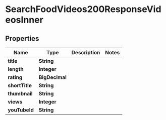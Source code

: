 

# SearchFoodVideos200ResponseVideosInner


## Properties

| Name | Type | Description | Notes |
|------------ | ------------- | ------------- | -------------|
|**title** | **String** |  |  |
|**length** | **Integer** |  |  |
|**rating** | **BigDecimal** |  |  |
|**shortTitle** | **String** |  |  |
|**thumbnail** | **String** |  |  |
|**views** | **Integer** |  |  |
|**youTubeId** | **String** |  |  |



